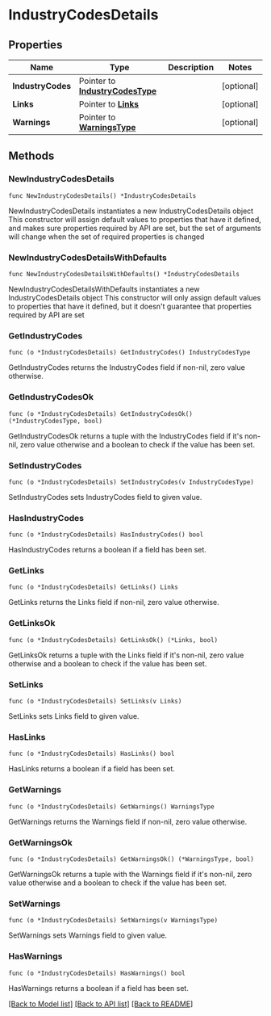 # IndustryCodesDetails

## Properties

Name | Type | Description | Notes
------------ | ------------- | ------------- | -------------
**IndustryCodes** | Pointer to [**IndustryCodesType**](IndustryCodesType.md) |  | [optional] 
**Links** | Pointer to [**Links**](Links.md) |  | [optional] 
**Warnings** | Pointer to [**WarningsType**](WarningsType.md) |  | [optional] 

## Methods

### NewIndustryCodesDetails

`func NewIndustryCodesDetails() *IndustryCodesDetails`

NewIndustryCodesDetails instantiates a new IndustryCodesDetails object
This constructor will assign default values to properties that have it defined,
and makes sure properties required by API are set, but the set of arguments
will change when the set of required properties is changed

### NewIndustryCodesDetailsWithDefaults

`func NewIndustryCodesDetailsWithDefaults() *IndustryCodesDetails`

NewIndustryCodesDetailsWithDefaults instantiates a new IndustryCodesDetails object
This constructor will only assign default values to properties that have it defined,
but it doesn't guarantee that properties required by API are set

### GetIndustryCodes

`func (o *IndustryCodesDetails) GetIndustryCodes() IndustryCodesType`

GetIndustryCodes returns the IndustryCodes field if non-nil, zero value otherwise.

### GetIndustryCodesOk

`func (o *IndustryCodesDetails) GetIndustryCodesOk() (*IndustryCodesType, bool)`

GetIndustryCodesOk returns a tuple with the IndustryCodes field if it's non-nil, zero value otherwise
and a boolean to check if the value has been set.

### SetIndustryCodes

`func (o *IndustryCodesDetails) SetIndustryCodes(v IndustryCodesType)`

SetIndustryCodes sets IndustryCodes field to given value.

### HasIndustryCodes

`func (o *IndustryCodesDetails) HasIndustryCodes() bool`

HasIndustryCodes returns a boolean if a field has been set.

### GetLinks

`func (o *IndustryCodesDetails) GetLinks() Links`

GetLinks returns the Links field if non-nil, zero value otherwise.

### GetLinksOk

`func (o *IndustryCodesDetails) GetLinksOk() (*Links, bool)`

GetLinksOk returns a tuple with the Links field if it's non-nil, zero value otherwise
and a boolean to check if the value has been set.

### SetLinks

`func (o *IndustryCodesDetails) SetLinks(v Links)`

SetLinks sets Links field to given value.

### HasLinks

`func (o *IndustryCodesDetails) HasLinks() bool`

HasLinks returns a boolean if a field has been set.

### GetWarnings

`func (o *IndustryCodesDetails) GetWarnings() WarningsType`

GetWarnings returns the Warnings field if non-nil, zero value otherwise.

### GetWarningsOk

`func (o *IndustryCodesDetails) GetWarningsOk() (*WarningsType, bool)`

GetWarningsOk returns a tuple with the Warnings field if it's non-nil, zero value otherwise
and a boolean to check if the value has been set.

### SetWarnings

`func (o *IndustryCodesDetails) SetWarnings(v WarningsType)`

SetWarnings sets Warnings field to given value.

### HasWarnings

`func (o *IndustryCodesDetails) HasWarnings() bool`

HasWarnings returns a boolean if a field has been set.


[[Back to Model list]](../README.md#documentation-for-models) [[Back to API list]](../README.md#documentation-for-api-endpoints) [[Back to README]](../README.md)



